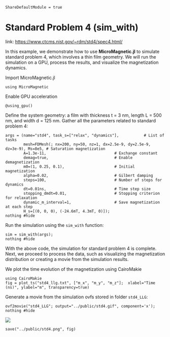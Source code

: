 ```@meta
ShareDefaultModule = true
```

# Standard Problem 4 (sim_with)

link: <https://www.ctcms.nist.gov/~rdm/std4/spec4.html/>


In this example, we demonstrate how to use **MicroMagnetic.jl** to simulate standard problem 4, which involves a thin film geometry.
We will run the simulation on a GPU, process the results, and visualize the magnetization dynamics.

Import MicroMagnetic.jl

````@example
using MicroMagnetic
````

Enable GPU acceleration

````@example
@using_gpu()
````

Define the system geometry: a film with thickness t = 3 nm, length L = 500 nm, and width d = 125 nm.
Gather all the parameters related to standard problem 4:

````@example
args = (name="std4", task_s=["relax", "dynamics"],           # List of tasks
        mesh=FDMesh(; nx=200, ny=50, nz=1, dx=2.5e-9, dy=2.5e-9, dz=3e-9), Ms=8e5, # Saturation magnetization
        A=1.3e-11,                              # Exchange constant
        demag=true,                             # Enable demagnetization
        m0=(1, 0.25, 0.1),                      # Initial magnetization
        alpha=0.02,                             # Gilbert damping
        steps=100,                              # Number of steps for dynamics
        dt=0.01ns,                              # Time step size
        stopping_dmdt=0.01,                     # Stopping criterion for relaxation
        dynamic_m_interval=1,                   # Save magnetization at each step
        H_s=[(0, 0, 0), (-24.6mT, 4.3mT, 0)]);
nothing #hide
````

Run the simulation using the `sim_with` function:

````@example
sim = sim_with(args);
nothing #hide
````

With the above code, the simulation for standard problem 4 is complete. Next, we proceed to process the data,
such as visualizing the magnetization distribution or creating a movie from the simulation results.

We plot the time evolution of the magnetization using CairoMakie
````@example
using CairoMakie
fig = plot_ts("std4_llg.txt", ["m_x", "m_y", "m_z"];  xlabel="Time (ns)", ylabel="m", transparency=true)
````

Generate a movie from the simulation ovfs stored in folder `std4_LLG`:
````@example
ovf2movie("std4_LLG"; output="../public/std4.gif", component='x');
nothing #hide
````
![](../public/std4.gif)

```@setup
save("../public/std4.png", fig)
```